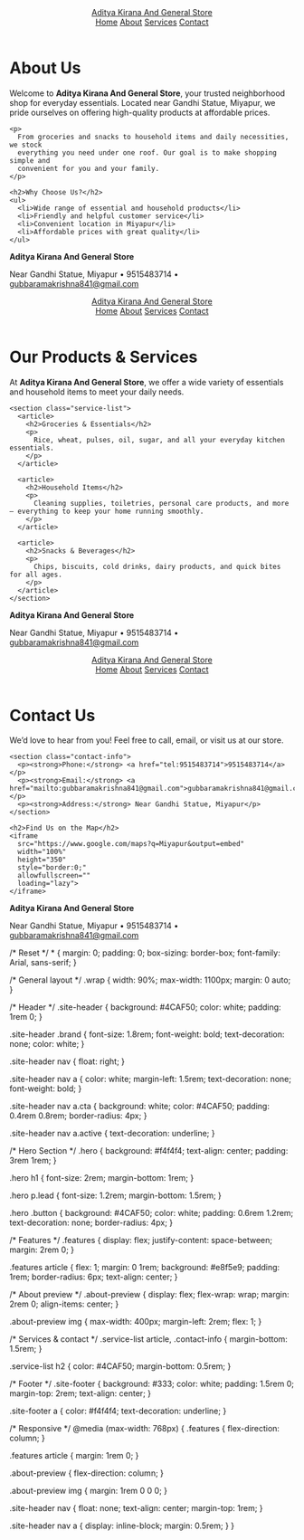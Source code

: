 <!doctype html>
<html lang="en">
<head>
  <meta charset="utf-8" />
  <meta name="viewport" content="width=device-width,initial-scale=1" />
  <title>About Us — Aditya Kirana And General Store</title>
  <link rel="stylesheet" href="styles.css">
</head>
<body>
  <header class="site-header">
    <div class="wrap">
      <a class="brand" href="index.html">Aditya Kirana And General Store</a>
      <nav>
        <a href="index.html">Home</a>
        <a href="about.html" class="active">About</a>
        <a href="services.html">Services</a>
        <a href="contact.html" class="cta">Contact</a>
      </nav>
    </div>
  </header>

  <main class="wrap">
    <h1>About Us</h1>
    <p>
      Welcome to <strong>Aditya Kirana And General Store</strong>, your trusted
      neighborhood shop for everyday essentials. Located near Gandhi Statue, Miyapur,
      we pride ourselves on offering high-quality products at affordable prices.
    </p>

    <p>
      From groceries and snacks to household items and daily necessities, we stock
      everything you need under one roof. Our goal is to make shopping simple and
      convenient for you and your family.
    </p>

    <h2>Why Choose Us?</h2>
    <ul>
      <li>Wide range of essential and household products</li>
      <li>Friendly and helpful customer service</li>
      <li>Convenient location in Miyapur</li>
      <li>Affordable prices with great quality</li>
    </ul>
  </main>

  <footer class="site-footer">
    <div class="wrap">
      <div class="footer-left">
        <strong>Aditya Kirana And General Store</strong>
        <p>Near Gandhi Statue, Miyapur • 9515483714 • 
           <a href="mailto:gubbaramakrishna841@gmail.com">gubbaramakrishna841@gmail.com</a></p>
      </div>
    </div>
  </footer>
</body>
</html>
<!doctype html>
<html lang="en">
<head>
  <meta charset="utf-8" />
  <meta name="viewport" content="width=device-width,initial-scale=1" />
  <title>Services — Aditya Kirana And General Store</title>
  <link rel="stylesheet" href="styles.css">
</head>
<body>
  <header class="site-header">
    <div class="wrap">
      <a class="brand" href="index.html">Aditya Kirana And General Store</a>
      <nav>
        <a href="index.html">Home</a>
        <a href="about.html">About</a>
        <a href="services.html" class="active">Services</a>
        <a href="contact.html" class="cta">Contact</a>
      </nav>
    </div>
  </header>

  <main class="wrap">
    <h1>Our Products & Services</h1>
    <p>
      At <strong>Aditya Kirana And General Store</strong>, we offer a wide
      variety of essentials and household items to meet your daily needs.
    </p>

    <section class="service-list">
      <article>
        <h2>Groceries & Essentials</h2>
        <p>
          Rice, wheat, pulses, oil, sugar, and all your everyday kitchen essentials.
        </p>
      </article>

      <article>
        <h2>Household Items</h2>
        <p>
          Cleaning supplies, toiletries, personal care products, and more — everything to keep your home running smoothly.
        </p>
      </article>

      <article>
        <h2>Snacks & Beverages</h2>
        <p>
          Chips, biscuits, cold drinks, dairy products, and quick bites for all ages.
        </p>
      </article>
    </section>
  </main>

  <footer class="site-footer">
    <div class="wrap">
      <div class="footer-left">
        <strong>Aditya Kirana And General Store</strong>
        <p>Near Gandhi Statue, Miyapur • 9515483714 • 
           <a href="mailto:gubbaramakrishna841@gmail.com">gubbaramakrishna841@gmail.com</a></p>
      </div>
    </div>
  </footer>
</body>
</html>
<!doctype html>
<html lang="en">
<head>
  <meta charset="utf-8" />
  <meta name="viewport" content="width=device-width,initial-scale=1" />
  <title>Contact Us — Aditya Kirana And General Store</title>
  <link rel="stylesheet" href="styles.css">
</head>
<body>
  <header class="site-header">
    <div class="wrap">
      <a class="brand" href="index.html">Aditya Kirana And General Store</a>
      <nav>
        <a href="index.html">Home</a>
        <a href="about.html">About</a>
        <a href="services.html">Services</a>
        <a href="contact.html" class="active cta">Contact</a>
      </nav>
    </div>
  </header>

  <main class="wrap">
    <h1>Contact Us</h1>
    <p>
      We’d love to hear from you! Feel free to call, email, or visit us at our store.
    </p>

    <section class="contact-info">
      <p><strong>Phone:</strong> <a href="tel:9515483714">9515483714</a></p>
      <p><strong>Email:</strong> <a href="mailto:gubbaramakrishna841@gmail.com">gubbaramakrishna841@gmail.com</a></p>
      <p><strong>Address:</strong> Near Gandhi Statue, Miyapur</p>
    </section>

    <h2>Find Us on the Map</h2>
    <iframe
      src="https://www.google.com/maps?q=Miyapur&output=embed"
      width="100%"
      height="350"
      style="border:0;"
      allowfullscreen=""
      loading="lazy">
    </iframe>
  </main>

  <footer class="site-footer">
    <div class="wrap">
      <div class="footer-left">
        <strong>Aditya Kirana And General Store</strong>
        <p>Near Gandhi Statue, Miyapur • 9515483714 • 
           <a href="mailto:gubbaramakrishna841@gmail.com">gubbaramakrishna841@gmail.com</a></p>
      </div>
    </div>
  </footer>
</body>
</html>
/* Reset */
* {
  margin: 0;
  padding: 0;
  box-sizing: border-box;
  font-family: Arial, sans-serif;
}

/* General layout */
.wrap {
  width: 90%;
  max-width: 1100px;
  margin: 0 auto;
}

/* Header */
.site-header {
  background: #4CAF50;
  color: white;
  padding: 1rem 0;
}

.site-header .brand {
  font-size: 1.8rem;
  font-weight: bold;
  text-decoration: none;
  color: white;
}

.site-header nav {
  float: right;
}

.site-header nav a {
  color: white;
  margin-left: 1.5rem;
  text-decoration: none;
  font-weight: bold;
}

.site-header nav a.cta {
  background: white;
  color: #4CAF50;
  padding: 0.4rem 0.8rem;
  border-radius: 4px;
}

.site-header nav a.active {
  text-decoration: underline;
}

/* Hero Section */
.hero {
  background: #f4f4f4;
  text-align: center;
  padding: 3rem 1rem;
}

.hero h1 {
  font-size: 2rem;
  margin-bottom: 1rem;
}

.hero p.lead {
  font-size: 1.2rem;
  margin-bottom: 1.5rem;
}

.hero .button {
  background: #4CAF50;
  color: white;
  padding: 0.6rem 1.2rem;
  text-decoration: none;
  border-radius: 4px;
}

/* Features */
.features {
  display: flex;
  justify-content: space-between;
  margin: 2rem 0;
}

.features article {
  flex: 1;
  margin: 0 1rem;
  background: #e8f5e9;
  padding: 1rem;
  border-radius: 6px;
  text-align: center;
}

/* About preview */
.about-preview {
  display: flex;
  flex-wrap: wrap;
  margin: 2rem 0;
  align-items: center;
}

.about-preview img {
  max-width: 400px;
  margin-left: 2rem;
  flex: 1;
}

/* Services & contact */
.service-list article, .contact-info {
  margin-bottom: 1.5rem;
}

.service-list h2 {
  color: #4CAF50;
  margin-bottom: 0.5rem;
}

/* Footer */
.site-footer {
  background: #333;
  color: white;
  padding: 1.5rem 0;
  margin-top: 2rem;
  text-align: center;
}

.site-footer a {
  color: #f4f4f4;
  text-decoration: underline;
}

/* Responsive */
@media (max-width: 768px) {
  .features {
    flex-direction: column;
  }

  .features article {
    margin: 1rem 0;
  }

  .about-preview {
    flex-direction: column;
  }

  .about-preview img {
    margin: 1rem 0 0 0;
  }

  .site-header nav {
    float: none;
    text-align: center;
    margin-top: 1rem;
  }

  .site-header nav a {
    display: inline-block;
    margin: 0.5rem;
  }
}
